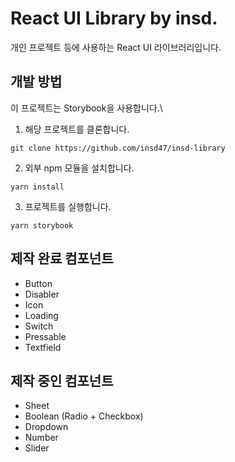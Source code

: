 # React UI Library by insd.

개인 프로젝트 등에 사용하는 React UI 라이브러리입니다.

## 개발 방법

이 프로젝트는 Storybook을 사용합니다.\

1. 해당 프로젝트를 클론합니다.

```
git clone https://github.com/insd47/insd-library
```

2. 외부 npm 모듈을 설치합니다.

```
yarn install
```

3. 프로젝트를 실행합니다.

```
yarn storybook
```

## 제작 완료 컴포넌트

- Button
- Disabler
- Icon
- Loading
- Switch
- Pressable
- Textfield

## 제작 중인 컴포넌트

- Sheet
- Boolean (Radio + Checkbox)
- Dropdown
- Number
- Slider
